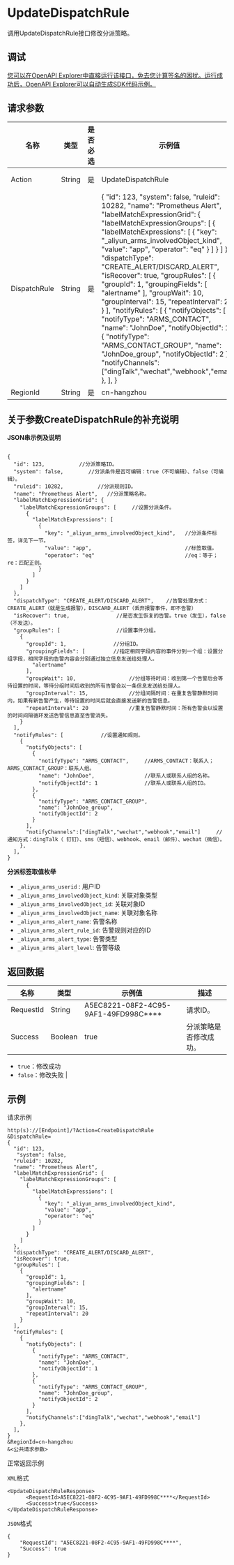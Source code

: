 # UpdateDispatchRule

调用UpdateDispatchRule接口修改分派策略。

## 调试

[您可以在OpenAPI Explorer中直接运行该接口，免去您计算签名的困扰。运行成功后，OpenAPI Explorer可以自动生成SDK代码示例。](https://api.aliyun.com/#product=ARMS&api=UpdateDispatchRule&type=RPC&version=2019-08-08)

## 请求参数

|名称|类型|是否必选|示例值|描述|
|--|--|----|---|--|
|Action|String|是|UpdateDispatchRule|系统规定参数。取值：UpdateDispatchRule。 |
|DispatchRule|String|是|\{ "id": 123, "system": false, "ruleid": 10282, "name": "Prometheus Alert", "labelMatchExpressionGrid": \{ "labelMatchExpressionGroups": \[ \{ "labelMatchExpressions": \[ \{ "key": "\_aliyun\_arms\_involvedObject\_kind", "value": "app", "operator": "eq" \} \] \} \] \}, "dispatchType": "CREATE\_ALERT/DISCARD\_ALERT", "isRecover": true, "groupRules": \[ \{ "groupId": 1, "groupingFields": \[ "alertname" \], "groupWait": 10, "groupInterval": 15, "repeatInterval": 20 \} \], "notifyRules": \[ \{ "notifyObjects": \[ \{ "notifyType": "ARMS\_CONTACT", "name": "JohnDoe", "notifyObjectId": 1 \}, \{ "notifyType": "ARMS\_CONTACT\_GROUP", "name": "JohnDoe\_group", "notifyObjectId": 2 \} \], "notifyChannels":\["dingTalk","wechat","webhook","email"\] \}, \], \}|分派条件的配置JSON串。关于此字段的详细说明参见下文**关于参数DispatchRule的补充说明**。 |
|RegionId|String|是|cn-hangzhou|地域ID。 |

## 关于参数**CreateDispatchRule**的补充说明

**JSON串示例及说明**

```

{
  "id": 123,           //分派策略ID。
  "system": false,        //分派条件是否可编辑：true（不可编辑）、false（可编辑）。
  "ruleid": 10282,           //分派规则ID。
  "name": "Prometheus Alert",   //分派策略名称。
  "labelMatchExpressionGrid": {
    "labelMatchExpressionGroups": [     //设置分派条件。
      {
        "labelMatchExpressions": [
          {
            "key": "_aliyun_arms_involvedObject_kind",   //分派条件标签，详见下一节。
            "value": "app",                              //标签取值。
            "operator": "eq"                             //eq：等于；re：匹配正则。
          }
        ]
      }
    ]
  },
  "dispatchType": "CREATE_ALERT/DISCARD_ALERT",    //告警处理方式：CREATE_ALERT（就是生成报警），DISCARD_ALERT（丢弃报警事件，即不告警）
  "isRecover": true,               //是否发生恢复的告警。true（发生），false（不发送）。
  "groupRules": [                  //设置事件分组。
    {
      "groupId": 1,               //分组ID。
      "groupingFields": [         //指定相同字段内容的事件分到一个组：设置分组字段，相同字段的告警内容会分别通过独立信息发送给处理人。
        "alertname"
      ],
      "groupWait": 10,                 //分组等待时间：收到第一个告警后会等待设置的时间，等待分组时间后收到的所有告警会以一条信息发送给处理人。
      "groupInterval": 15,             //分组间隔时间：在重复告警静默时间内，如果有新告警产生，等待设置的时间后就会直接发送新的告警信息。
      "repeatInterval": 20             //重复告警静默时间：所有告警会以设置的时间间隔循环发送告警信息直至告警消失。
    }
  ],
  "notifyRules": [            //设置通知规则。
    {
      "notifyObjects": [
        {
          "notifyType": "ARMS_CONTACT",     //ARMS_CONTACT：联系人；ARMS_CONTACT_GROUP：联系人组。
          "name": "JohnDoe",                //联系人或联系人组的名称。
          "notifyObjectId": 1               //联系人或联系人组的ID。
        },
        {
          "notifyType": "ARMS_CONTACT_GROUP",
          "name": "JohnDoe_group",
          "notifyObjectId": 2
        }
      ],
      "notifyChannels":["dingTalk","wechat","webhook","email"]     //通知方式：dingTalk（ 钉钉）、sms（短信）、webhook、email（邮件）、wechat（微信）。
    },
  ],
}

```

**分派标签取值枚举**

-   `_aliyun_arms_userid` : 用户ID
-   `_aliyun_arms_involvedObject_kind`: 关联对象类型
-   `_aliyun_arms_involvedObject_id`: 关联对象ID
-   `_aliyun_arms_involvedObject_name`: 关联对象名称
-   `_aliyun_arms_alert_name`: 告警名称
-   `_aliyun_arms_alert_rule_id`: 告警规则对应的ID
-   `_aliyun_arms_alert_type`: 告警类型
-   `_aliyun_arms_alert_level`: 告警等级

## 返回数据

|名称|类型|示例值|描述|
|--|--|---|--|
|RequestId|String|A5EC8221-08F2-4C95-9AF1-49FD998C\*\*\*\*|请求ID。 |
|Success|Boolean|true|分派策略是否修改成功。

 -   `true`：修改成功
-   `false`：修改失败 |

## 示例

请求示例

```
http(s)://[Endpoint]/?Action=CreateDispatchRule
&DispatchRule=
{
  "id": 123, 
   "system": false,
  "ruleid": 10282,
  "name": "Prometheus Alert",
  "labelMatchExpressionGrid": {
    "labelMatchExpressionGroups": [
      {
        "labelMatchExpressions": [
          {
            "key": "_aliyun_arms_involvedObject_kind",
            "value": "app",
            "operator": "eq"
          }
        ]
      }
    ]
  },
  "dispatchType": "CREATE_ALERT/DISCARD_ALERT",
  "isRecover": true,
  "groupRules": [
    {
      "groupId": 1,
      "groupingFields": [
        "alertname"
      ],
      "groupWait": 10,
      "groupInterval": 15,
      "repeatInterval": 20
    }
  ],
  "notifyRules": [
    {
      "notifyObjects": [
        {
          "notifyType": "ARMS_CONTACT",
          "name": "JohnDoe",
          "notifyObjectId": 1
        },
        {
          "notifyType": "ARMS_CONTACT_GROUP",
          "name": "JohnDoe_group",
          "notifyObjectId": 2
        }
      ],
      "notifyChannels":["dingTalk","wechat","webhook","email"]
    },
  ],
}
&RegionId=cn-hangzhou
&<公共请求参数>
```

正常返回示例

`XML`格式

```
<UpdateDispatchRuleResponse>
      <RequestId>A5EC8221-08F2-4C95-9AF1-49FD998C****</RequestId>
      <Success>true</Success>
</UpdateDispatchRuleResponse>
```

`JSON`格式

```
{
    "RequestId": "A5EC8221-08F2-4C95-9AF1-49FD998C****",
    "Success": true
}
```

